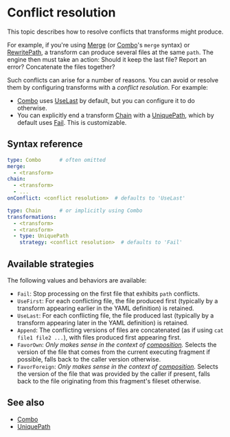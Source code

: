 # Conflict resolution

This topic describes how to resolve conflicts that transforms might produce.

For example, if you're using [Merge](merge.hbs.md) (or [Combo](combo.hbs.hbs.md)'s `merge` syntax) or
[RewritePath](rewrite-path.hbs.hbs.md), a transform can produce several files at the same `path`.
The engine then must take an action: Should it keep the last file?
Report an error? Concatenate the files together?

Such conflicts can arise for a number of reasons.
You can avoid or resolve them by configuring transforms with a _conflict resolution_. For example:

- [Combo](combo.hbs.hbs.md) uses [UseLast](#available-strategies) by default, but you can configure it to do otherwise.
- You can explicitly end a transform [Chain](chain.hbs.md) with a [UniquePath](unique-path.hbs.hbs.md), which
by default uses [Fail](#available-strategies). This is customizable.

## <a id="syntax-ref"></a>Syntax reference

```yaml
type: Combo      # often omitted
merge:
  - <transform>
chain:
  - <transform>
  - ...
onConflict: <conflict resolution>  # defaults to 'UseLast'
```

```yaml
type: Chain      # or implicitly using Combo
transformations:
  - <transform>
  - <transform>
  - type: UniquePath
    strategy: <conflict resolution>  # defaults to 'Fail'
```

## <a name="available-strategies"></a>Available strategies

The following values and behaviors are available:

- `Fail`: Stop processing on the first file that exhibits `path` conflicts.
- `UseFirst`: For each conflicting file, the file produced first
  (typically by a transform appearing earlier in the YAML definition) is retained.
- `UseLast`: For each conflicting file, the file produced last
  (typically by a transform appearing later in the YAML definition) is retained.
- `Append`: The conflicting versions of files are concatenated (as if using `cat file1 file2 ...`), with files produced
first appearing first.
- `FavorOwn`: _Only makes sense in the context of [composition](../composition.hbs.hbs.md)._
  Selects the version of the file that comes from the current executing fragment if possible,
  falls back to the caller version otherwise.
- `FavorForeign`: _Only makes sense in the context of [composition](../composition.hbs.hbs.md)._
  Selects the version of the file that was provided by the caller if present, falls
  back to the file originating from this fragment's fileset otherwise.

## See also

- [Combo](combo.hbs.hbs.md)
- [UniquePath](unique-path.hbs.hbs.md)
